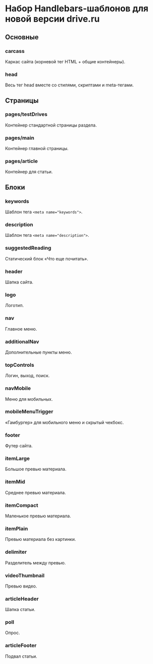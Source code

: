 # Набор Handlebars-шаблонов для новой версии drive.ru

## Основные

### carcass
Каркас сайта (корневой тег HTML + общие контейнеры).

### head
Весь тег head вместе со стилями, скриптами и meta-тегами.

## Страницы

### pages/testDrives
Контейнер стандартной страницы раздела.

### pages/main
Контейнер главной страницы.

### pages/article
Контейнер для статьи.

## Блоки

### keywords
Шаблон тега `<meta name="keywords">`.

### description
Шаблон тега `<meta name="description">`.

### suggestedReading
Статический блок «Что еще почитать».

### header
Шапка сайта.

### logo
Логотип.

### nav
Главное меню.

### additionalNav
Дополнительные пункты меню.

### topControls
Логин, выход, поиск.

### navMobile
Меню для мобильных.

### mobileMenuTrigger
«Гамбургер» для мобильного меню и скрытый чекбокс.

### footer
Футер сайта.

### itemLarge
Большое превью материала.

### itemMid
Среднее превью материала.

### itemCompact
Маленькое превью материала.

### itemPlain
Превью материала без картинки.

### delimiter
Разделитель между превью.

### videoThumbnail
Превью видео.

### articleHeader
Шапка статьи.

### poll
Опрос.

### articleFooter
Подвал статьи.

